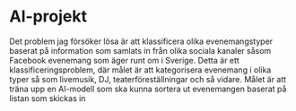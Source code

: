 # AI-projekt
Det problem jag försöker lösa är att klassificera olika evenemangstyper baserat på information som samlats in från olika sociala kanaler såsom Facebook evenemang som äger runt om i Sverige. Detta är ett klassificeringsproblem, där målet är att kategorisera evenemang i olika typer så som livemusik, DJ, teaterföreställningar och så vidare.
Målet är att träna upp en AI-modell som ska kunna sortera ut evenemangen baserat på listan som skickas in
